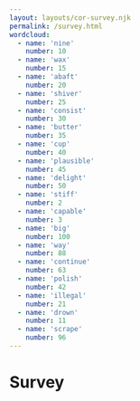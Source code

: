 ```yaml
---
layout: layouts/cor-survey.njk
permalink: /survey.html
wordcloud: 
  - name: 'nine'
    number: 10
  - name: 'wax'
    number: 15
  - name: 'abaft'
    number: 20
  - name: 'shiver'
    number: 25
  - name: 'consist'
    number: 30
  - name: 'butter'
    number: 35
  - name: 'cup'
    number: 40
  - name: 'plausible'
    number: 45
  - name: 'delight'
    number: 50
  - name: 'stiff'
    number: 2
  - name: 'capable'
    number: 3
  - name: 'big'
    number: 100
  - name: 'way'
    number: 88
  - name: 'continue'
    number: 63
  - name: 'polish'
    number: 42
  - name: 'illegal'
    number: 21
  - name: 'drown'
    number: 11
  - name: 'scrape'
    number: 96
---
```


<h1>Survey</h1>

